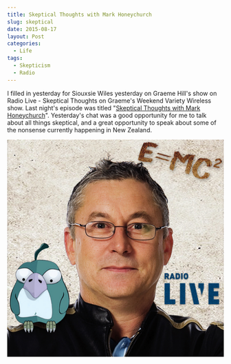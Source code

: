 ```yaml
---
title: Skeptical Thoughts with Mark Honeychurch
slug: skeptical
date: 2015-08-17
layout: Post
categories:
  - Life
tags:
  - Skepticism
  - Radio
---
```


I filled in yesterday for Siouxsie Wiles yesterday on Graeme Hill's show on Radio Live - Skeptical Thoughts on Graeme's Weekend Variety Wireless show. Last night's episode was titled "[Skeptical Thoughts with Mark Honeychurch](http://www.radiolive.co.nz/Skeptical-Thoughts-with-Mark-Honeychurch/tabid/506/articleID/94312/Default.aspx)". Yesterday's chat was a good opportunity for me to talk about all things skeptical, and a great opportunity to speak about some of the nonsense currently happening in New Zealand.

<!-- more -->

![Radio](./232994.png)
